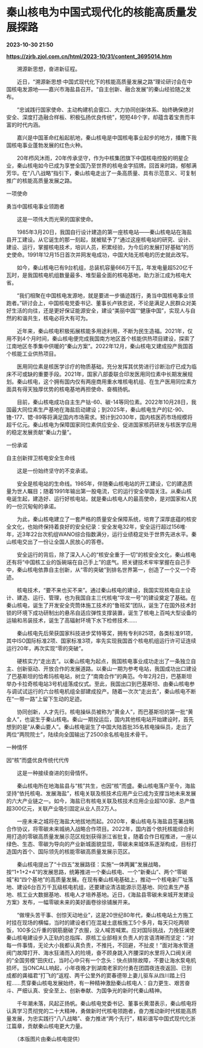 # 秦山核电为中国式现代化的核能高质量发展探路

**2023-10-30 21:50**

**https://zjrb.zjol.com.cn/html/2023-10/31/content_3695014.htm**

　　溯源新思想，奋进新征程。

　　近日，“溯源新思想·中国式现代化下的核能高质量发展之路”理论研讨会在中国核电发源地——嘉兴市海盐县召开。“自主创新、融合发展”的秦山经验随之发布。

　　“忠诚践行国家使命、主动构建机会窗口、大力协同创新体系、始终确保绝对安全、深度打造融合样板、积极弘扬优良传统”，短短48个字，却蕴含着宝贵而丰富的时代内涵。

　　嘉兴是中国革命红船起航地，秦山核电是中国核电事业起步的地方，播撒下我国核电事业蓬勃发展的红色火种。

　　20年栉风沐雨，20年传承坚守，作为中核集团旗下中国核电控股的明星企业，秦山核电如今已成为享誉全国乃至世界的核电金字招牌。回首来时路，郁郁满芳华。在“八八战略”指引下，秦山核电走出了一条高质量、具有示范意义、可复制推广的核能高质量发展之路。

一项使命

勇当中国核电事业领跑者

　　这是一项伟大而光荣的国家使命。

　　1985年3月20日，我国自行设计建造的第一座核电站——秦山核电站在海盐县开工建设。从它诞生的那一刻起，就被赋予了“通过这座核电站的研究、设计、建设、运行，掌握核电技术，培训人员，积累经验，为今后的发展打好基础”的历史使命。1991年12月15日首次并网发电成功，中国大陆无核电的历史就此改写。

　　如今，秦山核电已有9台机组，总装机容量666万千瓦，年发电量超520亿千瓦时，是我国核电机组数量最多、堆型最全面的核电基地，助力浙江成为核电大省。

　　“我们相聚在中国核电发源地，就是要进一步循迹践行，勇当中国核电事业领跑者。”研讨会上，中国核电党委书记、董事长卢铁忠说，不论是满足人民群众对美好生活的向往，还是更好保证能源安全，建设“美丽中国”“健康中国”，实现人与自然的和谐共生，核电必将大有可为。

　　近年来，秦山核电积极拓展核能多用途利用，不断为民生造福。2021年，仅用不到4个月时间，秦山核电便完成我国南方地区首个核能供热项目建设，探索了江南地区冬季集中供暖的“秦山方案”。2022年12月，秦山核电又建成投产我国首个核能工业供热项目。

　　医用同位素是核医学诊疗的物质基础，充分发挥其优势进行诊断治疗已成为临床不可或缺的重要手段。2021年，国家八部委联合印发医用同位素中长期发展规划。秦山核电，这个拥有国内仅有两座商用重水堆核电机组、在生产医用同位素方面具有得天独厚优势的核电基地再担使命、奋楫扬帆。

　　目前，秦山核电成功自主生产钴-60、碳-14等同位素。2022年10月28日，我国最大同位素生产基地在海盐启动建设；到2025年，秦山核电生产的钇-90、镥-177、锶-89等将满足国内市场需求。预计到2030年，国内核医药市场规模将超千亿元。秦山核电为保障国家同位素供应安全、促进国家核药研发与核医学应用的稳定发展贡献“秦山力量”。

一份承诺

自主创新捍卫核电安全生命线

　　这是一份始终坚守的不变承诺。

　　安全是核电站的生命线。1985年，伴随秦山核电站的开工建设，它的建造质量为世人瞩目；随着1991年输出第一股电流，它的运行安全举国关注。从秦山核电诞生起，建造好、运行好核电站，就是秦山核电人的最高使命，是对国家和人民的一份沉甸甸的承诺。

　　为此，秦山核电建立了一套严格的质量安全保障系统，培育了深厚底蕴的核安全文化，也始终保持着良好的安全纪录：安全发电32年，安全运行超过156堆·年，近3年22台次机组WANO综合指数满分，运行业绩稳定处于世界先进水平。秦山核电交出了一份让全国人民放心的答卷。

　　安全运行的背后，除了深入人心的“核安全重于一切”的核安全文化，秦山核电还有将“中国核工业的饭碗端在自己手上”的底气。把关键技术牢牢掌握在自己手中，秦山核电依靠自主创新，从“零的突破”到排名世界第一，创造了一个又一个奇迹。

　　核电技术，“要不来也买不来”。通过秦山核电的建设，我国实现核电自主设计、建造、运行、管理，也为我国自主三代核电“华龙一号”的建设奠定了基础。在秦山核电，诞生了开发安全壳筒体施工技术的“鲁班奖”团队，诞生了在国外技术封锁的环境下成功研制出的悬吊自适应弹性支撑装置，诞生了核电上百吨大型设备的运输和吊装技术，诞生了高辐射环境下水下检修技术……

　　秦山核电先后荣获国家科技进步奖特等奖，拥有专利825项，各类标准91项，其中ISO国际标准2项、国家标准3项，率先实现我国首个核电机组运行许可证连续运行20年，再次实现“零的突破”。

　　硬核实力“走出去”。以秦山核电为起点，我国核电事业成功走出了一条独立自主、创新驱动、开放合作的发展道路。以秦山一期为参考电站，我国成功出口建设了巴基斯坦的恰希玛核电站，树立了“南南合作”的典范。今年2月2日，巴基斯坦举办卡拉奇核电站3号机组落成仪式。至此，我国出口到巴基斯坦、由秦山核电参与调试试运行的六台核电机组全部建成投产。随着一次次“走出去”，秦山核电不断在“一带一路”上留下生动的足迹。

　　协同创新，人才先行。核电操纵员被称为“黄金人”，而巴基斯坦的第一批“黄金人”，也诞生于秦山核电。秦山一期投运后，国内其他核电站开始建设时，首先想到的是“从秦山要人”。秦山核电诞生了中国大陆首批35名核电操纵员，走出了两位“两院院士”，陆续向全国输出了2500余名核电技术骨干。

一种情怀

因“核”而盛优良传统代代传

　　这是一种接续奋进的刻骨情怀。

　　秦山核电所在地海盐县与“核”共生，也因“核”而盛。秦山核电落户至今，海盐坚持“依托核电、发展海盐”，核电关联及核技术应用产业已成为支撑当地未来发展的六大产业链之一。如今，海盐已有核电关联及核技术应用企业超100家、总产值超300亿元，关联产业吸引固定从业人员2万人。

　　一座未来之城将在海盐大地拔地而起。2020年，秦山核电与海盐县签署战略合作协议，将零碳未来城纳入战略合作项目。2022年，国内首个依托核能综合利用打造的零碳高质量发展示范区规划获得浙江省批复。随着合作日程推进，一座以绿色、生态、零碳为导向的产业新城面貌显现，零碳未来城体系逐渐构成，目标打造国内首个、国际领先的核能零碳高质量发展示范区。

　　秦山核电提出了“十四五”发展路径：实施“一体两翼”发展战略，按“1+1+2+4”的发展思路，统筹推进一个秦山核电、一个“新秦山”、两个“零碳城”和“四个基地”的高质量发展。在现有秦山核电基础上，推动一个核电新厂址落地、建设6台百万千瓦级核电机组，还要建设清洁能源示范基地、同位素生产基地、核工业大数据基地、核电人才培养基地。近日，《海盐县零碳未来城开发建设方案》发布，一幅零碳未来的美好画卷徐徐铺展开来。

　　“做埋头苦干事、创惊天动地业”，这是20世纪80年代，秦山核电站土方施工时挂在现场的横幅，当时的建设者们在混凝土底板施工5个多月，每天只吃两顿饭，100多公斤重的钢筋磨破了衣服，没人喊苦喊累。应对国际挑战，力挽狂澜使秦山核电建设步入正轨的总指挥、原核工业部相关负责人的言语清晰而坚定：“对每一件事情，无论大小我都认真负责，不推托，不回避，不扯皮！”面对海水管道阀门故障打开、海水狂涌而入的险境，奋不顾身跳入齐腰深的水里将入口阀关闭的“全国劳模”田庆红，当时心中只有一个念头：快点排除故障，不要让海水泵电机损坏。当ONCALL响起，小年夜晚才到湖南老家的付勇在团圆夜连夜返回、已到成都的龚福君“打飞的”返程、两千公里外的窦春德带上妻儿驱车从四川踏上归程……贯穿秦山核电发展始终，有一种精神激励秦山核电人：自力更生、艰苦奋斗、严细认真、安全至上、创新奉献、为国争光的新时代秦山精神。

　　千年潮未落，风起正扬帆。秦山核电党委书记、董事长黄潜表示，秦山核电将认真学习贯彻党的二十大精神，勇做新时代核电领跑者，奋力推动新时代核能高质量发展，为忠实践行“八八战略”、奋力推进“两个先行”，精彩谱写中国式现代化浙江篇章，贡献秦山核电更大力量。

　　（本版图片由秦山核电提供）